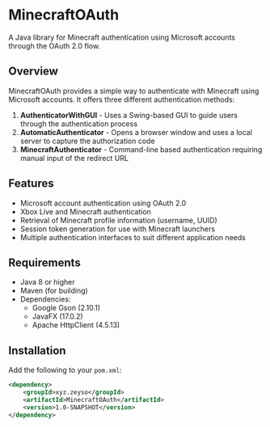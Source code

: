 # MinecraftOAuth

A Java library for Minecraft authentication using Microsoft accounts through the OAuth 2.0 flow.

## Overview

MinecraftOAuth provides a simple way to authenticate with Minecraft using Microsoft accounts. It offers three different authentication methods:

1. **AuthenticatorWithGUI** - Uses a Swing-based GUI to guide users through the authentication process
2. **AutomaticAuthenticator** - Opens a browser window and uses a local server to capture the authorization code
3. **MinecraftAuthenticator** - Command-line based authentication requiring manual input of the redirect URL

## Features

- Microsoft account authentication using OAuth 2.0
- Xbox Live and Minecraft authentication
- Retrieval of Minecraft profile information (username, UUID)
- Session token generation for use with Minecraft launchers
- Multiple authentication interfaces to suit different application needs

## Requirements

- Java 8 or higher
- Maven (for building)
- Dependencies:
  - Google Gson (2.10.1)
  - JavaFX (17.0.2)
  - Apache HttpClient (4.5.13)

## Installation

Add the following to your `pom.xml`:

```xml
<dependency>
    <groupId>xyz.zeyso</groupId>
    <artifactId>MinecraftOAuth</artifactId>
    <version>1.0-SNAPSHOT</version>
</dependency>
